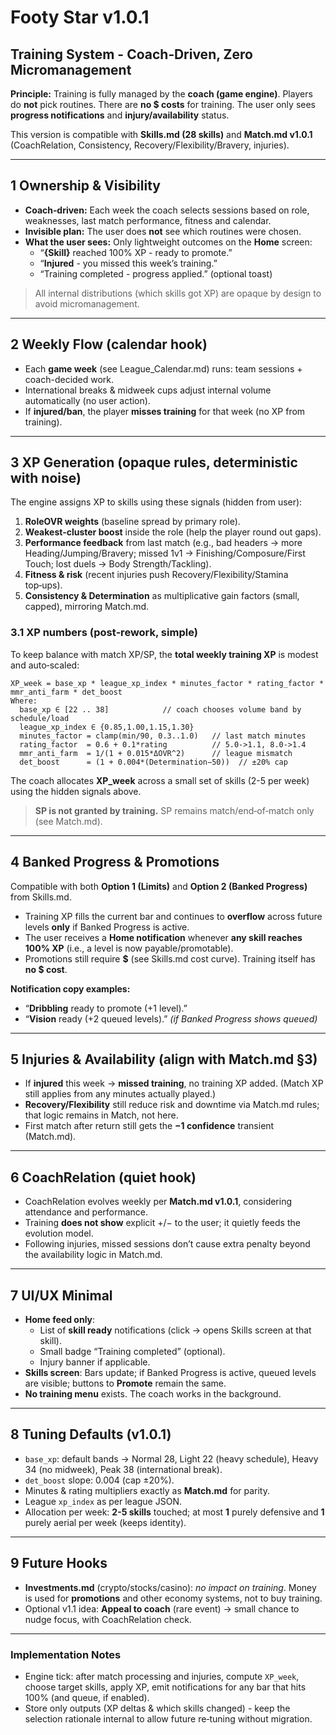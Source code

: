 # Footy Star v1.0.1

## Training System - Coach‑Driven, Zero Micromanagement

**Principle:** Training is fully managed by the **coach (game engine)**. Players do **not** pick routines. There are **no $ costs** for training. The user only sees **progress notifications** and **injury/availability** status.

This version is compatible with **Skills.md (28 skills)** and **Match.md v1.0.1** (CoachRelation, Consistency, Recovery/Flexibility/Bravery, injuries).

---

## 1 Ownership & Visibility
- **Coach‑driven:** Each week the coach selects sessions based on role, weaknesses, last match performance, fitness and calendar.
- **Invisible plan:** The user does **not** see which routines were chosen.
- **What the user sees:** Only lightweight outcomes on the **Home** screen:
  - “**{Skill}** reached 100% XP - ready to promote.”
  - “**Injured** - you missed this week’s training.”
  - “Training completed - progress applied.” (optional toast)

> All internal distributions (which skills got XP) are opaque by design to avoid micromanagement.

---

## 2 Weekly Flow (calendar hook)
- Each **game week** (see League_Calendar.md) runs: team sessions + coach-decided work.
- International breaks & midweek cups adjust internal volume automatically (no user action).
- If **injured/ban**, the player **misses training** for that week (no XP from training).

---

## 3 XP Generation (opaque rules, deterministic with noise)
The engine assigns XP to skills using these signals (hidden from user):
1. **RoleOVR weights** (baseline spread by primary role).
2. **Weakest‑cluster boost** inside the role (help the player round out gaps).
3. **Performance feedback** from last match (e.g., bad headers -> more Heading/Jumping/Bravery; missed 1v1 -> Finishing/Composure/First Touch; lost duels -> Body Strength/Tackling).
4. **Fitness & risk** (recent injuries push Recovery/Flexibility/Stamina top‑ups).
5. **Consistency & Determination** as multiplicative gain factors (small, capped), mirroring Match.md.

### 3.1 XP numbers (post‑rework, simple)
To keep balance with match XP/SP, the **total weekly training XP** is modest and auto‑scaled:
```
XP_week = base_xp * league_xp_index * minutes_factor * rating_factor * mmr_anti_farm * det_boost
Where:
  base_xp ∈ [22 .. 38]            // coach chooses volume band by schedule/load
  league_xp_index ∈ {0.85,1.00,1.15,1.30}
  minutes_factor = clamp(min/90, 0.3..1.0)   // last match minutes
  rating_factor  = 0.6 + 0.1*rating          // 5.0->1.1, 8.0->1.4
  mmr_anti_farm  = 1/(1 + 0.015*ΔOVR^2)      // league mismatch
  det_boost      = (1 + 0.004*(Determination−50))  // ±20% cap
```
The coach allocates **XP_week** across a small set of skills (2-5 per week) using the hidden signals above.

> **SP is not granted by training.** SP remains match/end‑of‑match only (see Match.md).

---

## 4 Banked Progress & Promotions
Compatible with both **Option 1 (Limits)** and **Option 2 (Banked Progress)** from Skills.md.
- Training XP fills the current bar and continues to **overflow** across future levels **only** if Banked Progress is active.
- The user receives a **Home notification** whenever **any skill reaches 100% XP** (i.e., a level is now payable/promotable).
- Promotions still require **$** (see Skills.md cost curve). Training itself has **no $ cost**.

**Notification copy examples:**
- “**Dribbling** ready to promote (+1 level).”
- “**Vision** ready (+2 queued levels).” *(if Banked Progress shows queued)*

---

## 5 Injuries & Availability (align with Match.md §3)
- If **injured** this week -> **missed training**, no training XP added. (Match XP still applies from any minutes actually played.)
- **Recovery/Flexibility** still reduce risk and downtime via Match.md rules; that logic remains in Match, not here.
- First match after return still gets the **−1 confidence** transient (Match.md).

---

## 6 CoachRelation (quiet hook)
- CoachRelation evolves weekly per **Match.md v1.0.1**, considering attendance and performance.
- Training **does not show** explicit +/− to the user; it quietly feeds the evolution model.
- Following injuries, missed sessions don’t cause extra penalty beyond the availability logic in Match.md.

---

## 7 UI/UX Minimal
- **Home feed only**:
  - List of **skill ready** notifications (click -> opens Skills screen at that skill).
  - Small badge “Training completed” (optional).
  - Injury banner if applicable.
- **Skills screen**: Bars update; if Banked Progress is active, queued levels are visible; buttons to **Promote** remain the same.
- **No training menu** exists. The coach works in the background.

---

## 8 Tuning Defaults (v1.0.1)
- `base_xp`: default bands -> Normal 28, Light 22 (heavy schedule), Heavy 34 (no midweek), Peak 38 (international break).
- `det_boost` slope: 0.004 (cap ±20%).
- Minutes & rating multipliers exactly as **Match.md** for parity.
- League `xp_index` as per league JSON.
- Allocation per week: **2-5 skills** touched; at most **1** purely defensive and **1** purely aerial per week (keeps identity).

---

## 9 Future Hooks
- **Investments.md** (crypto/stocks/casino): *no impact on training*. Money is used for **promotions** and other economy systems, not to buy training.
- Optional v1.1 idea: **Appeal to coach** (rare event) -> small chance to nudge focus, with CoachRelation check.

---

### Implementation Notes
- Engine tick: after match processing and injuries, compute `XP_week`, choose target skills, apply XP, emit notifications for any bar that hits 100% (and queue, if enabled).
- Store only outputs (XP deltas & which skills changed) - keep the selection rationale internal to allow future re‑tuning without migration.

